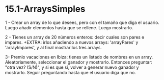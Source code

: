 # 15.1-ArraysSimples
 
1 - Crear un array de lo que desees, pero con el tamaño que diga el usuario. Luego añadir elementos hasta que se rellene. Luego mostrarlo.

2 - Tienes un array de 20 números enteros: decir cuales son pares e impares.
+EXTRA: irlos añadiendo a nuevos arrays: 'arrayPares' y 'arrayImpares', y al final mostrar los tres arrays.

3- Premio vacaciones en Ibiza: tienes un listado de nombres en un array. Aleatoriamente, seleccionar el ganador y mostrarlo. Entonces preguntar: "otra vez? (S/N)", y si es que sí, volver a generar nuevo ganador y mostrarlo. Seguir preguntando hasta que el usuario diga que no.
